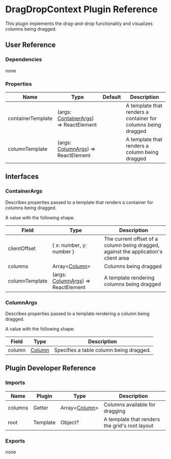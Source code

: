 # DragDropContext Plugin Reference

This plugin implements the drag-and-drop functionality and visualizes columns being dragged.

## User Reference

### Dependencies

none

### Properties

Name | Type | Default | Description
-----|------|---------|------------
containerTemplate | (args: [ContainerArgs](#container-args)) => ReactElement | | A template that renders a container for columns being dragged
columnTemplate | (args: [ColumnArgs](#column-args)) => ReactElement | | A template that renders a column being dragged

## Interfaces

### <a name="container-args"></a>ContainerArgs

Describes properties passed to a template that renders a container for columns being dragged.

A value with the following shape:

Field | Type | Description
------|------|------------
clientOffset | { x: number, y: number } | The current offset of a column being dragged, against the application's client area
columns | Array&lt;[Column](grid.md#column)&gt; | Columns being dragged
columnTemplate | (args: [ColumnArgs](#column-args)) => ReactElement | A template rendering columns being dragged

### <a name="column-args"></a>ColumnArgs

Describes properties passed to a template rendering a column being dragged.

A value with the following shape:

Field | Type | Description
------|------|------------
column | [Column](grid.md#column) | Specifies a table column being dragged.

## Plugin Developer Reference

### Imports

Name | Plugin | Type | Description
-----|--------|------|------------
columns | Getter | Array&lt;[Column](grid.md#column)&gt; | Columns available for dragging
root | Template | Object? | A template that renders the grid's root layout

### Exports

none
